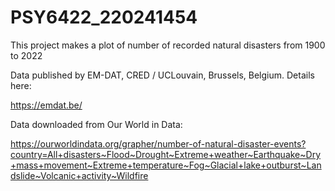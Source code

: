 # PSY6422_220241454
This project makes a plot of number of recorded natural disasters from 1900 to 2022

Data published by EM-DAT, CRED / UCLouvain, Brussels, Belgium. Details here:

https://emdat.be/

Data downloaded from Our World in Data: 

https://ourworldindata.org/grapher/number-of-natural-disaster-events?country=All+disasters~Flood~Drought~Extreme+weather~Earthquake~Dry+mass+movement~Extreme+temperature~Fog~Glacial+lake+outburst~Landslide~Volcanic+activity~Wildfire
